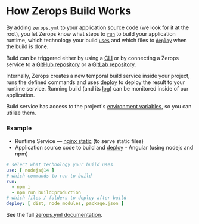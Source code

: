 # How Zerops Build Works

By adding [`zerops.yml`](/documentation/build/build-config.html) to your application source code (we look for it at the root), you let Zerops know what steps to [`run`](/documentation/build/build-config.html#run) to build your application runtime, which technology your build [`uses`](/documentation/build/build-config.html#uses) and which files to [`deploy`](/documentation/build/build-config.html#deploy) when the build is done.

Build can be triggered either by using a [CLI](/documentation/cli/installation-authorization.html) or by connecting a Zerops service to a [GitHub repository](/documentation/github/github-integration.html) or a [GitLab repository](/documentation/gitlab/gitlab-integration.html).

Internally, Zerops creates a new temporal build service inside your project, runs the defined commands and uses [deploy](/documentation/deploy/how-deploy-works.html) to deploy the result to your runtime service. Running build (and its [log](/documentation/zerops-logs/build-logs.html)) can be monitored inside of our application.

Build service has access to the project's [environment variables](/documentation/environment-variables/how-to-access.html), so you can utilize them.

### Example

- Runtime Service — [nginx static](/documentation/services/static-servers.html) (to serve static files)
- Application source code to build and [deploy](/documentation/deploy/how-deploy-works.html) - Angular (using nodejs and npm)

```yaml
# select what technology your build uses
use: [ nodejs@14 ]
# which commands to run to build
run:
  - npm i
  - npm run build:production
# which files / folders to deploy after build
deploy: [ dist, node_modules, package.json ]
```


See the full [zerops.yml documentation](/documentation/build/build-config.html).
